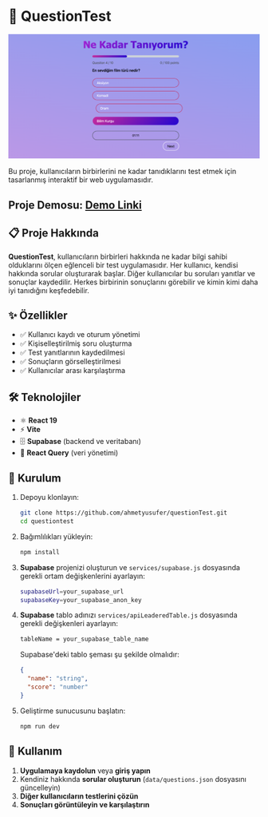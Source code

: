 # 🧠 QuestionTest

![Promotional image](src/assets/questionTest.png)

Bu proje, kullanıcıların birbirlerini ne kadar tanıdıklarını test etmek için tasarlanmış interaktif bir web uygulamasıdır.

## Proje Demosu: [Demo Linki](https://sorular.ahmetyusuferten.com)

## 📋 Proje Hakkında

**QuestionTest**, kullanıcıların birbirleri hakkında ne kadar bilgi sahibi olduklarını ölçen eğlenceli bir test uygulamasıdır. Her kullanıcı, kendisi hakkında sorular oluşturarak başlar. Diğer kullanıcılar bu soruları yanıtlar ve sonuçlar kaydedilir. Herkes birbirinin sonuçlarını görebilir ve kimin kimi daha iyi tanıdığını keşfedebilir.

## ✨ Özellikler

- ✅ Kullanıcı kaydı ve oturum yönetimi
- ✅ Kişiselleştirilmiş soru oluşturma
- ✅ Test yanıtlarının kaydedilmesi
- ✅ Sonuçların görselleştirilmesi
- ✅ Kullanıcılar arası karşılaştırma

## 🛠️ Teknolojiler

- ⚛️ **React 19**
- ⚡ **Vite**
- 🗄️ **Supabase** (backend ve veritabanı)
- 🔄 **React Query** (veri yönetimi)

## 🚀 Kurulum

1. Depoyu klonlayın:
   ```sh
   git clone https://github.com/ahmetyusufer/questionTest.git
   cd questiontest
   ```

2. Bağımlılıkları yükleyin:
   ```sh
   npm install
   ```

3. **Supabase** projenizi oluşturun ve `services/supabase.js` dosyasında gerekli ortam değişkenlerini ayarlayın:
   ```sh
   supabaseUrl=your_supabase_url
   supabaseKey=your_supabase_anon_key
   ```

4. **Supabase** tablo adınızı `services/apiLeaderedTable.js` dosyasında gerekli değişkenleri ayarlayın:
   ```sh
   tableName = your_supabase_table_name
   ```
   Supabase'deki tablo şeması şu şekilde olmalıdır:
   ```json
   {
     "name": "string",
     "score": "number"
   }
   ```

5. Geliştirme sunucusunu başlatın:
   ```sh
   npm run dev
   ```

## 📌 Kullanım

1. **Uygulamaya kaydolun** veya **giriş yapın**
2. Kendiniz hakkında **sorular oluşturun** (`data/questions.json` dosyasını güncelleyin)
3. **Diğer kullanıcıların testlerini çözün**
4. **Sonuçları görüntüleyin ve karşılaştırın**
